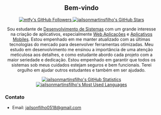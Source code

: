 <p align="center">
    <h2 align="center">Bem-vindo</h2>
    <p align="center">
        <a href="https://github.com/jailsonmartinsfilho?tab=followers">
        <img src="https://img.shields.io/github/followers/jailsonmartinsfilho?style=for-the-badge" alt="mtfy's GitHub Followers" title="jailsonmartinsfilho GitHub Followers">
        </a> 
        <a href="#"><img src="https://img.shields.io/github/stars/jailsonmartinsfilho?style=for-the-badge" alt="jailsonmartinsfilho's GitHub Stars" title="jailsonmartinsfilho's GitHub Stars"></a>
    </p>
</p>

<p align="center">Sou estudante de <a href="https://kenzie.com.br/blog/o-que-estuda-analise-desenvolvimento-sistemas/">Desenvolvimento de Sistemas</a> com um grande interesse na criação de aplicativos, especialmente <a href="https://aws.amazon.com/pt/what-is/web-application/#:~:text=Uma%20aplica%C3%A7%C3%A3o%20Web%20%C3%A9%20um,de%20forma%20conveniente%20e%20segura.">Web Aplicações</a> e <a href="https://www.simples.net/aplicativos-mobile/planejamento">Aplicativos Mobiles</a>. 
Estou empenhado em me manter atualizado com as últimas tecnologias do mercado para desenvolver ferramentas otimizadas. 
Meu estudo em desenvolvimento me ensinou a importância de uma atenção meticulosa aos detalhes, e como estudante abordo cada projeto com a maior seriedade e dedicação. 
Estou empenhado em garantir que todos os sistemas sob meus cuidados estejam seguros e bem funcionais. 
Terei orgulho em ajudar outros estudantes e também em ser ajudado.

<p align="center">
    <a href="https://github.com/jailsonmartinsfilho"><img src="https://github-readme-stats.vercel.app/api?username=jailsonmartinsfilho&theme=tokyonight&hide=prs,issues&count_private=true" title="jailsonmartinsfilho's GitHub Statistics" alt="jailsonmartinsfilho's GitHub Statistics"></a> 
<a href="https://github.com/jailsonmartinsfilho"><img src="https://github-readme-stats.vercel.app/api/top-langs/?username=jailsonmartinsfilho&&theme=tokyonight&layout=compact" title="Linguagens mais usadas" alt="jailsonmartinsfilho's Most Used Languages"></a>
</p>

<p>
    <h3>Contato</h3>
    <ul>
        <li>Email: <a href="https://mail.google.com/mail/u/0/">jailsonfilho0518@gmail.com</a></li>
    </ul>
</p>
